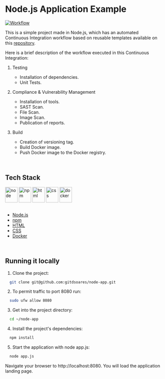# Node.js Application Example

[![Workflow](https://github.com/gitdsoares/node-app/actions/workflows/p-unit-project-ci-microservice.yml/badge.svg?branch=main)](https://github.com/gitdsoares/node-app/actions/workflows/p-unit-project-ci-microservice.yml)

This is a simple project made in Node.js, which has an automated Continuous Integration workflow based on reusable templates available on this [repository](https://github.com/gitdsoares/templates/tree/main/.github/workflows).

Here is a brief description of the workflow executed in this Continuous Integration:

1. Testing
    - Installation of dependencies.
    - Unit Tests.

2. Compliance & Vulnerability Management
    - Installation of tools.
    - SAST Scan.
    - File Scan.
    - Image Scan.
    - Publication of reports.

3. Build
    - Creation of versioning tag.
    - Build Docker image.
    - Push Docker image to the Docker registry.

<br>

## Tech Stack

<div>
  
  <img align="center" alt="node" height="50" width="40" src="https://cdn.jsdelivr.net/gh/devicons/devicon@latest/icons/nodejs/nodejs-original.svg" />
  <img align="center" alt="npm" height="50" width="40" src="https://cdn.jsdelivr.net/gh/devicons/devicon@latest/icons/npm/npm-original-wordmark.svg" />
  <img align="center" alt="html" height="50" width="40" src="https://cdn.jsdelivr.net/gh/devicons/devicon@latest/icons/html5/html5-original.svg" />
  <img align="center" alt="css" height="50" width="40" src="https://cdn.jsdelivr.net/gh/devicons/devicon@latest/icons/css3/css3-original.svg" />
  <img align="center" alt="docker" height="50" width="40" src="https://cdn.jsdelivr.net/gh/devicons/devicon@latest/icons/docker/docker-original.svg" />

</div>

<br>

- [Node.js](https://nodejs.org/en/download/)
- [npm](https://www.npmjs.com/package/npm)
- [HTML](https://pt.wikipedia.org/wiki/HTML5)
- [CSS](https://en.wikipedia.org/wiki/CSS)
- [Docker](https://docs.docker.com/)

<br>

## Running it locally

1. Clone the project:

```bash
  git clone git@github.com:gitdsoares/node-app.git
```

2. To permit traffic to port 8080 run:
```bash
  sudo ufw allow 8080
```

3. Get into the project directory:

```bash
  cd ~/node-app
```

4. Install the project's dependencies:

```bash
  npm install
```

5. Start the application with node app.js:

```bash
  node app.js
```

Navigate your browser to http://localhost:8080. You will load the application landing page.